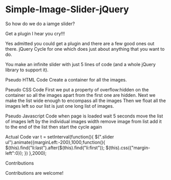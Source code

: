 # Simple-Image-Slider-jQuery

So how do we do a iamge slider?

Get a plugin I hear you cry!!!

Yes admitted you could get a plugin and there are a few good ones out there. jQuery Cycle for one which does just about anything that you want to do. 

You make an infinite slider with just 5 lines of code (and a whole jQuery library to support it). 

Pseudo HTML Code
    Create a container for all the images.

Pseudo CSS Code
    First we put a property of overflow:hidden on the container so all the images apart from the first one are hidden.
    Next we make the list wide enough to encompass all the images
    Then we float all the images left so our list is just one long list of images.

Pseudo Javascript Code
    when page is loaded
    wait 5 seconds
    move the list of images left by the individual images width
    remove image from list
    add it to the end of the list
    then start the cycle again

Actual Code
    var t = setInterval(function(){
	  	$(".slider ul").animate({marginLeft:-200},1000,function(){
			$(this).find("li:last").after($(this).find("li:first"));
			$(this).css({"margin-left":0});
	  	})
	  },2000);
	  
Contributions

Contributions are welcome!
